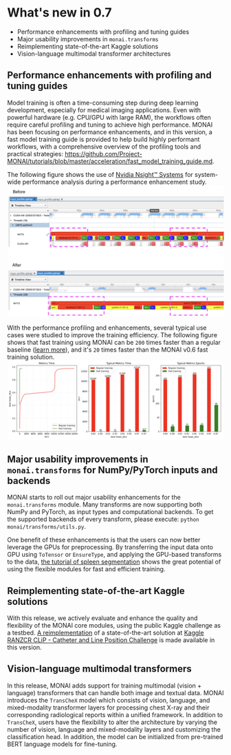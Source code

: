 # What's new in 0.7

- Performance enhancements with profiling and tuning guides
- Major usability improvements in `monai.transforms`
- Reimplementing state-of-the-art Kaggle solutions
- Vision-language multimodal transformer architectures

## Performance enhancements with profiling and tuning guides

Model training is often a time-consuming step during deep learning development,
especially for medical imaging applications. Even with powerful hardware (e.g.
CPU/GPU with large RAM), the workflows often require careful profiling and
tuning to achieve high performance. MONAI has been focusing on performance
enhancements, and in this version, a fast model training guide is provided
to help build highly performant workflows, with a comprehensive overview of
the profiling tools and practical strategies:
https://github.com/Project-MONAI/tutorials/blob/master/acceleration/fast_model_training_guide.md.

The following figure shows the use of [Nvidia Nsight™ Systems](https://developer.nvidia.com/nsight-systems) for system-wide
performance analysis during a performance enhancement study.
![nsight_vis](../images/nsight_comparison.png)

With the performance profiling and enhancements, several typical use cases were studied to
improve the training efficiency.  The following figure shows that fast
training using MONAI can be `200` times faster than a regular baseline ([learn
more](https://github.com/Project-MONAI/tutorials/blob/master/acceleration/fast_training_tutorial.ipynb)), and it's `20` times faster than the MONAI v0.6 fast training solution.
![fast_training](../images/fast_training.png)

## Major usability improvements in `monai.transforms` for NumPy/PyTorch inputs and backends

 MONAI starts to roll out major usability enhancements for the
 `monai.transforms` module. Many transforms are now supporting both NumPy and
 PyTorch, as input types and computational backends. To get the supported backends of every transform, please execute: `python monai/transforms/utils.py`.

One benefit of these enhancements is that the users can now better leverage the
GPUs for preprocessing. By transferring the input data onto GPU using
`ToTensor` or `EnsureType`, and applying the GPU-based transforms to the data,
[the tutorial of spleen
segmentation](https://github.com/Project-MONAI/tutorials/blob/master/acceleration/fast_training_tutorial.ipynb)
shows the great potential of using the flexible modules for fast and efficient
training.

## Reimplementing state-of-the-art Kaggle solutions

With this release, we actively evaluate and enhance the quality and flexibility
of the MONAI core modules, using the public Kaggle challenge as a testbed. [A
reimplementation](https://github.com/Project-MONAI/tutorials/tree/master/kaggle/RANZCR/4th_place_solution)
of a state-of-the-art solution at [Kaggle RANZCR CLiP - Catheter and Line
Position
Challenge](https://www.kaggle.com/c/ranzcr-clip-catheter-line-classification)
is made available in this version.

##  Vision-language multimodal transformers

In this release, MONAI adds support for training multimodal (vision + language)
transformers that can handle both image and textual data. MONAI introduces the
`TransCheX` model which consists of vision, language, and mixed-modality
transformer layers for processing chest X-ray and their corresponding
radiological reports within a unified framework. In addition to `TransCheX`,
users have the flexibility to alter the architecture by varying the number of
vision, language and mixed-modality layers and customizing the classification
head. In addition, the model can be initialized from pre-trained BERT language
models for fine-tuning.
